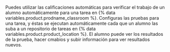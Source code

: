 Puedes utilizar las calificaciones automáticas para verificar el trabajo de un alumno automáticamente para una tarea en {% data variables.product.prodname_classroom %}. Configuras las pruebas para una tarea, y éstas se ejecutan automáticamente cada que un alumno las suba a un repositorio de tareas en {% data variables.product.product_location %}. El alumno puede ver los resultados de la prueba, hacer cmabios y subir información para ver resultados nuevos.
